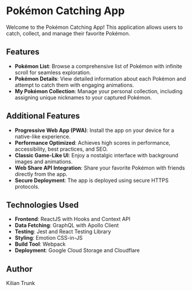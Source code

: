 # Pokémon Catching App

Welcome to the Pokémon Catching App! This application allows users to catch, collect, and manage their favorite Pokémon.

## Features

- **Pokémon List**: Browse a comprehensive list of Pokémon with infinite scroll for seamless exploration.
- **Pokémon Details**: View detailed information about each Pokémon and attempt to catch them with engaging animations.
- **My Pokémon Collection**: Manage your personal collection, including assigning unique nicknames to your captured Pokémon.

## Additional Features

- **Progressive Web App (PWA)**: Install the app on your device for a native-like experience.
- **Performance Optimized**: Achieves high scores in performance, accessibility, best practices, and SEO.
- **Classic Game-Like UI**: Enjoy a nostalgic interface with background images and animations.
- **Web Share API Integration**: Share your favorite Pokémon with friends directly from the app.
- **Secure Deployment**: The app is deployed using secure HTTPS protocols.

## Technologies Used

- **Frontend**: ReactJS with Hooks and Context API
- **Data Fetching**: GraphQL with Apollo Client
- **Testing**: Jest and React Testing Library
- **Styling**: Emotion CSS-in-JS
- **Build Tool**: Webpack
- **Deployment**: Google Cloud Storage and Cloudflare

## Author
Kilian Trunk
